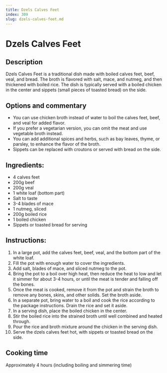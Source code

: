 ```yaml
---
title: Dzels Calves Feet
index: 309
slug: dzels-calves-feet.md
---
```


# Dzels Calves Feet

## Description
Dzels Calves Feet is a traditional dish made with boiled calves feet, beef, veal, and bread. The broth is flavored with salt, mace, and nutmeg, and then thickened with boiled rice. The dish is typically served with a boiled chicken in the center and sippets (small pieces of toasted bread) on the side.

## Options and commentary
- You can use chicken broth instead of water to boil the calves feet, beef, and veal for added flavor.
- If you prefer a vegetarian version, you can omit the meat and use vegetable broth instead.
- You can add additional spices and herbs, such as bay leaves, thyme, or parsley, to enhance the flavor of the broth.
- Sippets can be replaced with croutons or served with bread on the side.

## Ingredients:
- 4 calves feet
- 200g beef
- 200g veal
- 1 white loaf (bottom part)
- Salt to taste
- 3-4 blades of mace
- 1 nutmeg, sliced
- 200g boiled rice
- 1 boiled chicken
- Sippets or toasted bread for serving

## Instructions:
1. In a large pot, add the calves feet, beef, veal, and the bottom part of the white loaf.
2. Fill the pot with enough water to cover the ingredients.
3. Add salt, blades of mace, and sliced nutmeg to the pot.
4. Bring the pot to a boil over high heat, then reduce the heat to low and let it simmer for about 3-4 hours, or until the meat is tender and falling off the bones.
5. Once the meat is cooked, remove it from the pot and strain the broth to remove any bones, skins, and other solids. Set the broth aside.
6. In a separate pot, bring water to a boil and cook the rice according to the package instructions. Drain the rice and set it aside.
7. In a serving dish, place the boiled chicken in the center.
8. Stir the boiled rice into the strained broth until well combined and heated through.
9. Pour the rice and broth mixture around the chicken in the serving dish.
10. Serve the dzels calves feet hot, with sippets or toasted bread on the side.

## Cooking time
Approximately 4 hours (including boiling and simmering time)